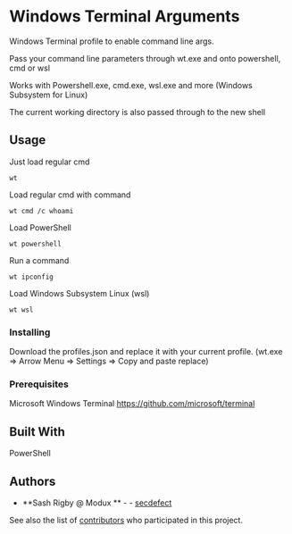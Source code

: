 # Windows Terminal Arguments

Windows Terminal profile to enable command line args.

Pass your command line parameters through wt.exe and onto powershell, cmd or wsl

Works with Powershell.exe, cmd.exe, wsl.exe and more (Windows Subsystem for Linux)  

The current working directory is also passed through to the new shell 

## Usage
Just load regular cmd
```
wt
```

Load regular cmd with command
```
wt cmd /c whoami
```

Load PowerShell
```
wt powershell
```

Run a command 
```
wt ipconfig
```

Load Windows Subsystem Linux (wsl) 
```
wt wsl
```
### Installing

Download the profiles.json and replace it with your current profile. (wt.exe => Arrow Menu => Settings => Copy and paste replace)

### Prerequisites

Microsoft Windows Terminal
https://github.com/microsoft/terminal

## Built With

PowerShell

## Authors

* **Sash Rigby @ Modux ** -  - [secdefect](https://twitter.com/secdefect)

See also the list of [contributors](https://github.com/your/project/contributors) who participated in this project.
